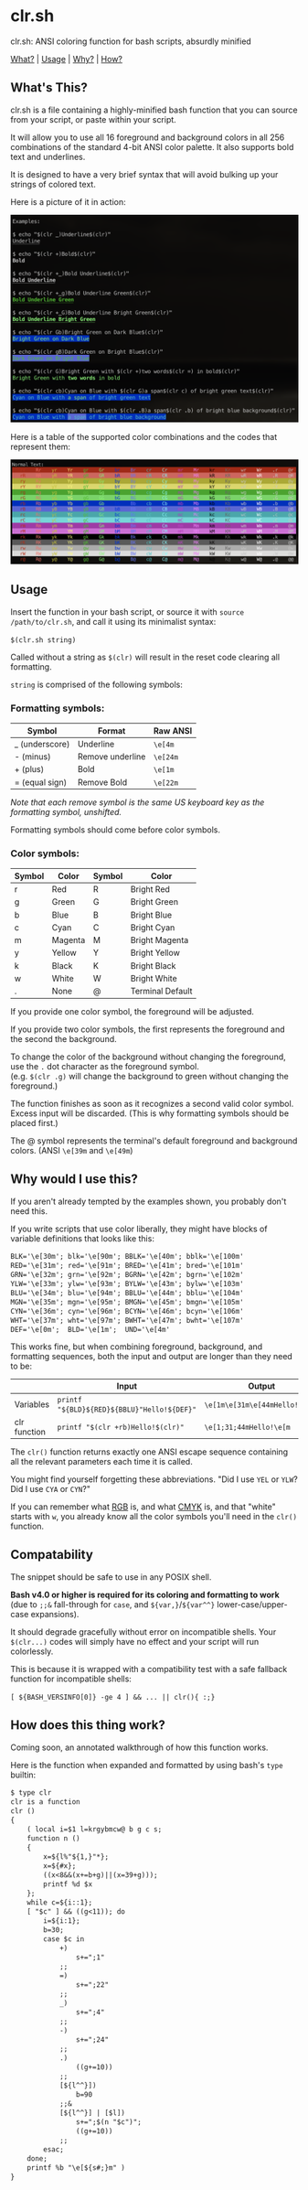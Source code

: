 # clr.sh
clr.sh: ANSI coloring function for bash scripts, absurdly minified

[What?](#whats-this) | [Usage](#Usage) | [Why?](#why-would-i-use-this) | [How?](#how-does-this-thing-work)

## What's This? 

clr.sh is a file containing a highly-minified bash function that you can source from your script, or paste within your script. 

It will allow you to use all 16 foreground and background colors in all 256 combinations of the standard 4-bit ANSI color palette. It also supports bold text and underlines. 

It is designed to have a very brief syntax that will avoid bulking up your strings of colored text. 

Here is a picture of it in action:

![Example Image](https://raw.githubusercontent.com/rustyflavor/clr.sh/main/images/clr_examples.png)

Here is a table of the supported color combinations and the codes that represent them:

![Color Table](https://raw.githubusercontent.com/rustyflavor/clr.sh/main/images/clr_table.png)

## Usage

Insert the function in your bash script, or source it with `source /path/to/clr.sh`, and call it using its minimalist syntax:

`$(clr.sh string)`

Called without a string as `$(clr)` will result in the reset code clearing all formatting. 

`string` is comprised of the following symbols:

### Formatting symbols:

| Symbol         | Format           | Raw ANSI |
| -------------- | ---------------- | -------- |
| _ (underscore) | Underline        | `\e[4m`  |
| - (minus)      | Remove underline | `\e[24m` |
| + (plus)       | Bold             | `\e[1m`  |
| = (equal sign) | Remove Bold      | `\e[22m` |

*Note that each remove symbol is the same US keyboard key as the formatting symbol, unshifted.*

Formatting symbols should come before color symbols.

### Color symbols: 

| Symbol | Color   | Symbol | Color |
| ------ | ------- | ------ | ---------------- |
| r      | Red     | R      | Bright Red       |
| g      | Green   | G      | Bright Green     |
| b      | Blue    | B      | Bright Blue      |
| c      | Cyan    | C      | Bright Cyan      |
| m      | Magenta | M      | Bright Magenta   |
| y      | Yellow  | Y      | Bright Yellow    |
| k      | Black   | K      | Bright Black     |
| w      | White   | W      | Bright White     |
| .      | None    | @      | Terminal Default |

If you provide one color symbol, the foreground will be adjusted. 

If you provide two color symbols, the first represents the foreground and the second the background. 

To change the color of the background without changing the foreground, use the `.` dot character as the foreground symbol.  
(e.g. `$(clr .g)` will change the background to green without changing the foreground.) 

The function finishes as soon as it recognizes a second valid color symbol. Excess input will be discarded. (This is why formatting symbols should be placed first.)

The @ symbol represents the terminal's default foreground and background colors. (ANSI `\e[39m` and `\e[49m`)

## Why would I use this?

If you aren't already tempted by the examples shown, you probably don't need this. 

If you write scripts that use color liberally, they might have blocks of variable definitions that looks like this:

```
BLK='\e[30m'; blk='\e[90m'; BBLK='\e[40m'; bblk='\e[100m'
RED='\e[31m'; red='\e[91m'; BRED='\e[41m'; bred='\e[101m'
GRN='\e[32m'; grn='\e[92m'; BGRN='\e[42m'; bgrn='\e[102m'
YLW='\e[33m'; ylw='\e[93m'; BYLW='\e[43m'; bylw='\e[103m'
BLU='\e[34m'; blu='\e[94m'; BBLU='\e[44m'; bblu='\e[104m'
MGN='\e[35m'; mgn='\e[95m'; BMGN='\e[45m'; bmgn='\e[105m'
CYN='\e[36m'; cyn='\e[96m'; BCYN='\e[46m'; bcyn='\e[106m'
WHT='\e[37m'; wht='\e[97m'; BWHT='\e[47m'; bwht='\e[107m'
DEF='\e[0m';  BLD='\e[1m';  UND='\e[4m'
```

This works fine, but when combining foreground, background, and formatting sequences, both the input and output are longer than they need to be:

| | Input | Output 
---|---|----
Variables | `printf "${BLD}${RED}${BBLU}"Hello!${DEF}"` | `\e[1m\e[31m\e[44mHello!\e[0m`
clr function | `printf "$(clr +rb)Hello!$(clr)"`  | `\e[1;31;44mHello!\e[m` 

The `clr()` function returns exactly one ANSI escape sequence containing all the relevant parameters each time it is called.

You might find yourself forgetting these abbreviations. "Did I use `YEL` or `YLW`? Did I use `CYA` or `CYN`?"

If you can remember what [RGB](https://en.wikipedia.org/wiki/RGB_color_model) is, and what [CMYK](https://en.wikipedia.org/wiki/CMYK_color_model) is, and that "white" starts with `w`, you already know all the color symbols you'll need in the `clr()` function. 

## Compatability

The snippet should be safe to use in any POSIX shell.  

**Bash v4.0 or higher is required for its coloring and formatting to work** (due to `;;&` fall-through for `case`, and `${var,}`/`${var^^}` lower-case/upper-case expansions). 

It should degrade gracefully without error on incompatible shells. Your `$(clr...)` codes will simply have no effect and your script will run colorlessly. 

This is because it is wrapped with a compatibility test with a safe fallback function for incompatible shells: 

`[ ${BASH_VERSINFO[0]} -ge 4 ] && ... || clr(){ :;}`

## How does this thing work?

Coming soon, an annotated walkthrough of how this function works. 

Here is the function when expanded and formatted by using bash's `type` builtin:

```
$ type clr
clr is a function
clr ()
{
    ( local i=$1 l=krgybmcw@ b g c s;
    function n ()
    {
        x=${l%"${1,}"*};
        x=${#x};
        ((x<8&&(x+=b+g)||(x=39+g)));
        printf %d $x
    };
    while c=${i::1};
    [ "$c" ] && ((g<11)); do
        i=${i:1};
        b=30;
        case $c in
            +)
                s+=";1"
            ;;
            =)
                s+=";22"
            ;;
            _)
                s+=";4"
            ;;
            -)
                s+=";24"
            ;;
            .)
                ((g+=10))
            ;;
            [${l^^}])
                b=90
            ;;&
            [${l^^}] | [$l])
                s+=";$(n "$c")";
                ((g+=10))
            ;;
        esac;
    done;
    printf %b "\e[${s#;}m" )
}
```
